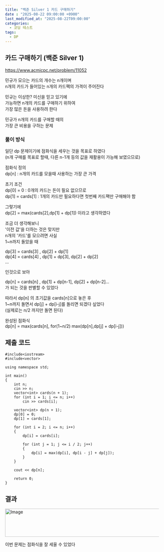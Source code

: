 ```yaml
---
title: "백준 Silver 1 카드 구매하기"
date : "2025-08-22 09:00:00 +0900"
last_modified_at: "2025-08-22T09:00:00"
categories:
  - 코딩 테스트
tags:
  - DP
---
```


## 카드 구매하기 (백준 Silver 1)
<https://www.acmicpc.net/problem/11052><br>

민규가 모으는 카드의 개수는 n개이며<br>
n개의 카드가 들어있는 n개의 카드팩의 가격이 주어진다<br>

민규는 이상한? 미신을 믿고 있기에<br>
가능하면 n개의 카드를 구매하기 위하여<br>
가장 많은 돈을 사용하려 한다<br>

민규가 n개의 카드를 구매할 때의<br>
가장 큰 비용을 구하는 문제<br>

### 풀이 방식
일단 dp 문제이기에 점화식을 세우는 것을 목표로 하였다<br>
(n개 구매를 목표로 할때, 다른 n-1개 등의 값을 재활용이 가능해 보였으므로)<br>

점화식 정의<br>
dp[n] : n개의 카드를 모을때 사용하는 가장 큰 가격<br>

초기 조건<br>
dp[0] = 0 : 0개의 카드는 돈이 필요 없으므로<br>
dp[1] = cards[1] : 1개의 카드만 필요하다면 첫번째 카드팩만 구매해야 함<br>

그렇기에<br>
dp[2] = max(cards[2],dp[1] + dp[1]) 이라고 생각하였다<br>

조금 더 생각해보니<br>
'이전 값'을 더하는 것은 맞지만<br>
n개의 '카드'를 모으려면 사실<br>
1~n까지 돌았을 때<br>

dp[3] = cards[3] , dp[2] + dp[1]<br>
dp[4] = cards[4] , dp[1] + dp[3], dp[2] + dp[2]<br>
...<br>

인것으로 보아<br>

dp[n] = cards[n] , dp[1] + dp[n-1], dp[2] + dp[n-2]...<br>
가 되는 것을 판별할 수 있었다<br>

따라서 dp[n] 의 초기값을 cards[n]으로 놓은 후<br>
1~n까지 돌면서 dp[j] + dp[i-j]를 돌리면 되겠다 싶었다<br>
(실제로는 n/2 까지만 돌면 된다)<br>

완성된 점화식<br>
dp[n] = max(cards[n], for(1~n/2) max(dp[n],dp[j] + dp[i-j]))<br>

## 제출 코드

```
#include<iostream>
#include<vector>

using namespace std;

int main()
{
	int n;
	cin >> n;
	vector<int> cards(n + 1);
	for (int i = 1; i <= n; i++)
		cin >> cards[i];

	vector<int> dp(n + 1);
	dp[0] = 0;
	dp[1] = cards[1];

	for (int i = 2; i <= n; i++)
	{
		dp[i] = cards[i];

		for (int j = 1; j <= i / 2; j++)
		{
			dp[i] = max(dp[i], dp[i - j] + dp[j]);
		}
	}

	cout << dp[n];

	return 0;
}
```

## 결과
<img width="1165" height="92" alt="Image" src="https://github.com/user-attachments/assets/e1e69dda-c4c0-45ff-90ad-6f168ca66d18" /><br>

이번 문제는 점화식을 잘 세울 수 있었다<br>